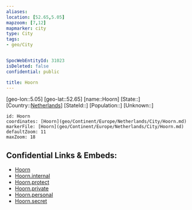 ```yaml
---
aliases: 
location: [52.65,5.05]
mapzoom: [7,12] 
mapmarker: city 
type: City
tags:
- geo/City


SpocWebEntityId: 31023
isDeleted: false
confidential: public

title: Hoorn
---
```

[geo-lon::5.05]
[geo-lat::52.65]
[name::Hoorn]
[State::]
[Country::[Netherlands](geo/Continent/Europe/Netherlands.md)]
[StateId::]
[Population::]
[Unknown::]


```leaflet
id: Hoorn
coordinates: [Hoorn](geo/Continent/Europe/Netherlands/City/Hoorn.md)
markerFile: [Hoorn](geo/Continent/Europe/Netherlands/City/Hoorn.md)
defaultZoom: 11 
maxZoom: 18
```


## Confidential Links & Embeds: 
- [Hoorn](../../../../../../_public/geo/Continent/Europe/Netherlands/City/Hoorn.md) 
- [Hoorn.internal](../../../../../../_internal/geo/Continent/Europe/Netherlands/City/Hoorn.internal.md) 
- [Hoorn.protect](../../../../../../_protect/geo/Continent/Europe/Netherlands/City/Hoorn.protect.md) 
- [Hoorn.private](../../../../../../_private/geo/Continent/Europe/Netherlands/City/Hoorn.private.md) 
- [Hoorn.personal](../../../../../../_personal/geo/Continent/Europe/Netherlands/City/Hoorn.personal.md) 
- [Hoorn.secret](../../../../../../_secret/geo/Continent/Europe/Netherlands/City/Hoorn.secret.md) 
